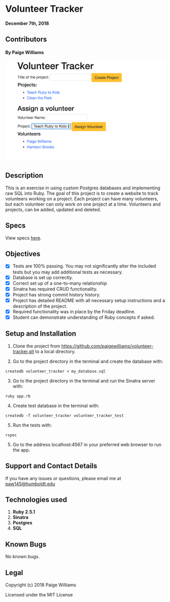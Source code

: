# Volunteer Tracker

#### December 7th, 2018

## Contributors

#### By **Paige Williams**

![alt text](https://github.com/paigewilliams/volunteer-tracker/blob/master/img/volunteer_tracker.png)

## Description

This is an exercise in using custom Postgres databases and implementing raw SQL into Ruby. The goal of this project is to create a website to track volunteers working on a project. Each project can have many volunteers, but each volunteer can only work on one project at a time. Volunteers and projects, can be added, updated and deleted.


## Specs  

View specs [here](https://github.com/paigewilliams/volunteer-tracker/tree/master/spec).

## Objectives

- [x] Tests are 100% passing. You may not significantly alter the included tests but you may add additional tests as necessary.
- [x] Database is set up correctly.
- [x] Correct set up of a one-to-many relationship
- [x] Sinatra has required CRUD functionality.
- [x] Project has strong commit history history.
- [x] Project has detailed README with all necessary setup instructions and a description of the project.
- [x] Required functionality was in place by the Friday deadline.
- [x] Student can demonstrate understanding of Ruby concepts if asked.

## Setup and Installation

1. Clone the project from https://github.com/paigewilliams/volunteer-tracker.git to a local directory.

2. Go to the project directory in the terminal and create the database with:
```console
createdb volunteer_tracker < my_database.sql
```
3. Go to the project directory in the terminal and run the Sinatra server with:
```console
ruby app.rb
```
4. Create test database in the terminal with:
```console
createdb -T volunteer_tracker volunteer_tracker_test
```
5. Run the tests with:
```console
rspec
```
5. Go to the address localhost:4567 in your preferred web browser to run the app.

## Support and Contact Details

If you have any issues or questions, please email me at paw145@humboldt.edu

## Technologies used
1. **Ruby 2.5.1**
2. **Sinatra**
3. **Postgres**
4. **SQL**

## Known Bugs
No known bugs.

## Legal

Copyright (c) 2018 Paige Williams

Licensed under the MIT License
